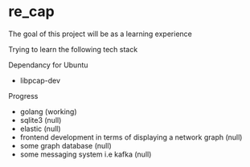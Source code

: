 # re_cap

The goal of this project will be as a learning experience  

Trying to learn the following tech stack  


Dependancy for Ubuntu
 * libpcap-dev

Progress
 * golang (working)
 * sqlite3 (null)
 * elastic (null)
 * frontend development in terms of displaying a network graph (null)
 * some graph database (null)
 * some messaging system i.e kafka (null)

